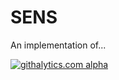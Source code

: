 SENS
====

An implementation of...

[![githalytics.com alpha](https://cruel-carlota.pagodabox.com/f0a39aa0149d2ef83cbb4cdd587a569c "githalytics.com")](http://githalytics.com/smcantab/sens)
